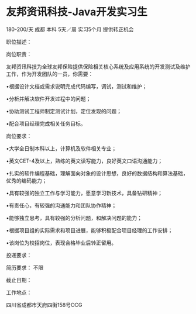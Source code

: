 # 友邦资讯科技-Java开发实习生

180-200/天 成都 本科 5天／周 实习5个月 提供转正机会

职位描述：

岗位职责：

友邦资讯科技为全球友邦保险提供保险相关核心系统及应用系统的开发测试及维护工作，作为开发团队的一员，你需要：

•根据设计文档或需求说明完成代码编写，调试，测试和维护；

•分析并解决软件开发过程中的问题；

•协助测试工程师制定测试计划，定位发现的问题；

•配合项目经理完成相关任务目标。

岗位要求：

•大学全日制本科以上，计算机及软件相关专业；

•英文CET-4及以上，熟练的英文读写能力，良好英文口语沟通能力；

•扎实的软件编程基础，理解面向对象的设计思想，良好的数据结构和算法基础，优秀的编码能力；

•具有较强的独立工作与学习能力，愿意学习新技术，具备钻研精神；

•有责任心，有较强的沟通能力和团队协作精神；

•能够独立思考，具有较强的分析问题，和解决问题的能力；

•根据项目组的实际需求和项目进展，能够积极配合项目经理的工作安排；

•该岗位为校招岗位，表现合格毕业后转正留用。

投递要求：

简历要求： 不限

截止日期：

工作地点：

四川省成都市天府四街158号OCG
